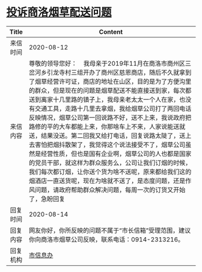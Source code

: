 # <a href="http://www.shangluo.gov.cn/zmhd/ldxxxx.jsp?urltype=leadermail.LeaderMailContentUrl&wbtreeid=1112&leadermailid=6307">投诉商洛烟草配送问题</a>
| Title |                                                                                                                                                                                                            Content                                                                                                                                                                                                             |
|:-----:|--------------------------------------------------------------------------------------------------------------------------------------------------------------------------------------------------------------------------------------------------------------------------------------------------------------------------------------------------------------------------------------------------------------------------------|
| 来信时间  | 2020-08-12                                                                                                                                                                                                                                                                                                                                                                                                                     |
| 来信内容  | 尊敬的领导您好：    我母亲于2019年11月在商洛市商州区三岔河乡引龙寺村三组开办了商州区慈恩商店，随后不久就拿到了烟草经营许可证，商店的地址在山区，目的是为了方便沟里的群众，但是现在的问题是烟草配送不能直接送到家，每次都送到离家十几里路的镇子上，我母亲老太太一个人在家，也没有交通工具，走路十几里去拿烟，我给烟草公司打了两回电话反映情况，烟草公司第一回说路不好，送不上来，我说政府把路修的平的大车都能上来，你那啥车上不来，人家说能送就送，结果没送。第二回我又给打电话，回复说路太陡了，送上去害怕把烟抖散架了，我觉得这个说法接受不了，烟草公司虽然是经营性质，但也是国有企业啊，烟草公司的人也都是国家的党员干部，就这样为群众服务么，公司让我们订烟的时候，我们每次都订烟，让你送个货为啥不送呢，原来都给我们这的烟酒店一直送货呢，现在为啥就不送了，是态度问题，还是作风问题，请政府帮助群众解决问题，每周一次的订货又开始了，急盼回复 |
| 回复时间  | 2020-08-14                                                                                                                                                                                                                                                                                                                                                                                                                     |
| 回复内容  | 网友你好，你所反映的问题不属于“市长信箱”受理范围，建议你向商洛市烟草公司反映，联系电话：0914-2313216。                                                                                                                                                                                                                                                                                                                                                                     |
| 回复机构  | <a href="../../category/agencies/市信息办.md">市信息办</a>                                                                                                                                                                                                                                                                                                                                                                             |